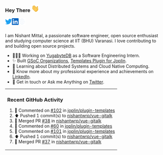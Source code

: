 ### Hey There <img src="./assets/wave.gif" width="25px">
<a href="http://urls.nishantwrp.com/github-to-twitter" target="_blank">
  <img align="left" alt="Nishant's Twitter" width="22px" src="./assets/twitter.svg" />
</a>
<a href="http://urls.nishantwrp.com/github-to-linkedin" target="_blank">
  <img align="left" alt="Nishant's LinkedIn" width="22px" src="./assets/linkedin.svg" />
</a>
<a href="http://urls.nishantwrp.com/github-to-site" target="_blank">
  <img align="left" alt="Nishant's Site" width="22px" src="./assets/globe.svg" />
</a>
<br /><br />

I am Nishant Mittal, a passionate software engineer, open source enthusiast and studying computer science at IIT (BHU) Varanasi. I love contributing to and building open source projects.

- 👨🏽‍💻 Working on [YugabyteDB](https://www.github.com/yugabyte) as a Software Engineering Intern.
- ✨ Built [GSoC Organizations](https://www.gsocorganizations.dev/), [Templates Plugin for Joplin](https://github.com/joplin/plugin-templates).
- 🌱 Learning about Distributed Systems and Cloud Native Computing.
- 🚀 Know more about my professional experience and achievements on [LinkedIn](http://urls.nishantwrp.com/github-to-linkedin).
- 💬 Get in touch or Ask me Anything on [Twitter](http://urls.nishantwrp.com/github-to-twitter).

<table><tr>
  
<td valign="top" width="100%">

### Recent GitHub Activity
<!--RECENT_ACTIVITY:start-->
1. 💬 Commented on [#102](https://github.com/joplin/plugin-templates/issues/102#issuecomment-2486834169) in [joplin/plugin-templates](https://github.com/joplin/plugin-templates)<br>
2. ⬆️ Pushed 1 commit(s) to [nishantwrp/vue-gitalk](https://github.com/nishantwrp/vue-gitalk)<br>
3. 🎉 Merged PR [#38](https://github.com/nishantwrp/vue-gitalk/pull/38) in [nishantwrp/vue-gitalk](https://github.com/nishantwrp/vue-gitalk)<br>
4. 💬 Commented on [#60](https://github.com/joplin/plugin-templates/issues/60#issuecomment-2486826940) in [joplin/plugin-templates](https://github.com/joplin/plugin-templates)<br>
5. 💬 Commented on [#101](https://github.com/joplin/plugin-templates/issues/101#issuecomment-2486820287) in [joplin/plugin-templates](https://github.com/joplin/plugin-templates)<br>
6. ⬆️ Pushed 1 commit(s) to [nishantwrp/vue-gitalk](https://github.com/nishantwrp/vue-gitalk)<br>
7. 🎉 Merged PR [#37](https://github.com/nishantwrp/vue-gitalk/pull/37) in [nishantwrp/vue-gitalk](https://github.com/nishantwrp/vue-gitalk)<br>
<!--RECENT_ACTIVITY:end-->

</td>
</tr></table>
